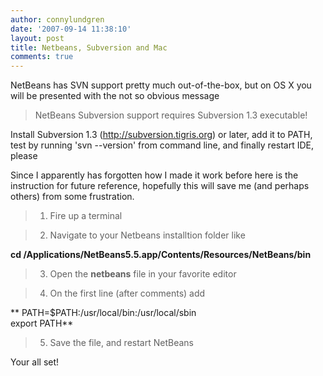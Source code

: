 ```yaml
---
author: connylundgren
date: '2007-09-14 11:38:10'
layout: post
title: Netbeans, Subversion and Mac
comments: true
---
```


NetBeans has SVN support pretty much out-of-the-box, but on OS X you will be
presented with the not so obvious message

> NetBeans Subversion support requires Subversion 1.3 executable!

Install Subversion 1.3 (http://subversion.tigris.org) or later, add it to
PATH, test by running 'svn --version' from command line, and finally restart
IDE, please

  
Since I apparently has forgotten how I made it work before here is the
instruction for future reference, hopefully this will save me (and perhaps
others) from some frustration.

>   1. Fire up a terminal

>   2. Navigate to your Netbeans installtion folder like

**cd /Applications/NetBeans5.5.app/Contents/Resources/NetBeans/bin**

>   3. Open the **netbeans** file in your favorite editor

>   4. On the first line (after comments) add

** PATH=$PATH:/usr/local/bin:/usr/local/sbin  
export PATH**

>   5. Save the file, and restart NetBeans

  
Your all set!

